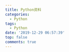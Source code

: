 ```yaml
---
title: Python资料
categories:
  - Python
tags:
  - Python
date: '2019-12-29 06:57:39'
top: false
comments: true
---
```


<!-- more -->